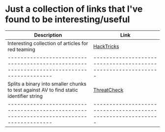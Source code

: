 # Just a collection of links that I've found to be interesting/useful

| Description                                                                             | Link                                                        |
|-----------------------------------------------------------------------------------------|-------------------------------------------------------------|
| Interesting collection of articles for red teaming                                      | [HackTricks](https://book.hacktricks.xyz/)                  |
|-----------------------------------------------------------------------------------------|-------------------------------------------------------------|
| Splits a binary into smaller chunks to test against AV to find static identifier string | [ThreatCheck](https://github.com/rasta-mouse/ThreatCheck)   |
|-----------------------------------------------------------------------------------------|-------------------------------------------------------------|
